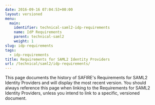 ```yaml
---
date: 2016-09-16 07:04:53+00:00
layout: versioned
menu:
  main:
    identifier: technical-saml2-idp-requirements
    name: IdP Requirements
    parent: technical-saml2
    weight: 1
slug: idp-requirements
tags:
  - idp-requirements
title: Requirements for SAML2 Identity Providers
url: /technical/saml2/idp-requirements/
---
```


This page documents the history of SAFIRE's Requirements for SAML2 Identity Providers and will display the most recent version. You should always reference this page when linking to the Requirements for SAML2 Identity Providers, unless you intend to link to a specific, versioned document.
